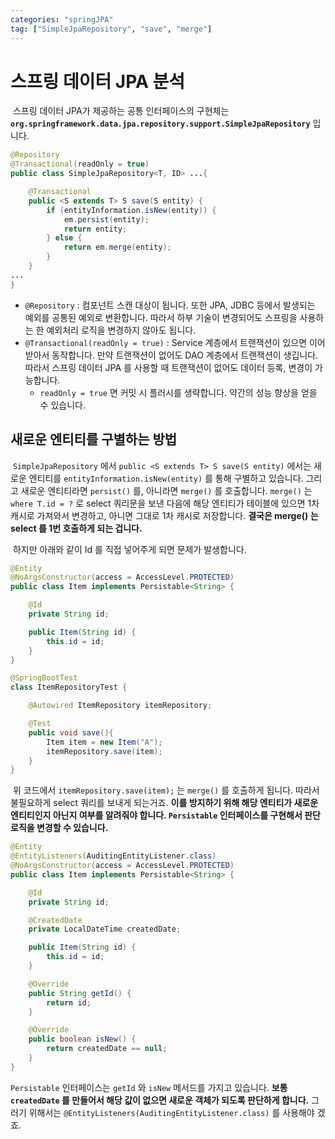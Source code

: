 ```yaml
---
categories: "springJPA"
tag: ["SimpleJpaRepository", "save", "merge"]
---
```


# 스프링 데이터 JPA 분석

​	스프링 데이터 JPA가 제공하는 공통 인터페이스의 구현체는 **`org.springframework.data.jpa.repository.support.SimpleJpaRepository`** 입니다.

```java
@Repository
@Transactional(readOnly = true)
public class SimpleJpaRepository<T, ID> ...{

    @Transactional
    public <S extends T> S save(S entity) {
        if (entityInformation.isNew(entity)) {
            em.persist(entity);
            return entity;
        } else {
        	return em.merge(entity);
        }
    }
...
}
```

- `@Repository` : 컴포넌트 스캔 대상이 됩니다. 또한 JPA, JDBC 등에서 발생되는 예외를 공통된 예외로 변환합니다. 따라서 하부 기술이 변경되어도 스프링을 사용하는 한 예외처리 로직을 변경하지 않아도 됩니다.
- `@Transactional(readOnly = true)` : Service 계층에서 트랜잭션이 있으면 이어받아서 동작합니다. 만약 트랜잭션이 없어도 DAO 계층에서 트랜잭션이 생깁니다. 따라서 스프링 데이터 JPA 를 사용할 때 트랜잭션이 없어도 데이터 등록, 변경이 가능합니다.
  - `readOnly = true` 면 커밋 시 플러시를 생략합니다. 약간의 성능 향상을 얻을 수 있습니다.

## 새로운 엔티티를 구별하는 방법

​	`SimpleJpaRepository` 에서 `public <S extends T> S save(S entity)` 에서는 새로운 엔티티를 `entityInformation.isNew(entity)` 를 통해 구별하고 있습니다. 그리고 새로운 엔티티라면 `persist()` 를, 아니라면 `merge()` 를 호출합니다. `merge()` 는 `where T.id = ?` 로 select 쿼리문을 보낸 다음에 해당 엔티티가 테이블에 있으면 1차 캐시로 가져와서 변경하고, 아니면 그대로 1차 캐시로 저장합니다. **결국은 merge() 는 select 를 1번 호출하게 되는 겁니다.**

​	하지만 아래와 같이 Id 를 직접 넣어주게 되면 문제가 발생합니다.

```java
@Entity
@NoArgsConstructor(access = AccessLevel.PROTECTED)
public class Item implements Persistable<String> {

    @Id
    private String id;

    public Item(String id) {
        this.id = id;
    }
}

@SpringBootTest
class ItemRepositoryTest {

    @Autowired ItemRepository itemRepository;

    @Test
    public void save(){
        Item item = new Item("A");
        itemRepository.save(item);
    }
}
```

​	위 코드에서 `itemRepository.save(item);` 는 `merge()` 를 호출하게 됩니다. 따라서 불필요하게 select 쿼리를 보내게 되는거죠. **이를 방지하기 위해 해당 엔티티가 새로운 엔티티인지 아닌지 여부를 알려줘야 합니다. `Persistable` 인터페이스를 구현해서 판단 로직을 변경할 수 있습니다.**

```java
@Entity
@EntityListeners(AuditingEntityListener.class)
@NoArgsConstructor(access = AccessLevel.PROTECTED)
public class Item implements Persistable<String> {

    @Id
    private String id;

    @CreatedDate
    private LocalDateTime createdDate;

    public Item(String id) {
        this.id = id;
    }

    @Override
    public String getId() {
        return id;
    }

    @Override
    public boolean isNew() {
        return createdDate == null;
    }
}
```

`Persistable` 인터페이스는 `getId` 와 `isNew` 메서드를 가지고 있습니다. **보통 `createdDate` 를 만들어서 해당 값이 없으면 새로운 객체가 되도록 판단하게 합니다.** 그러기 위해서는 `@EntityListeners(AuditingEntityListener.class)` 를 사용해야 겠죠.